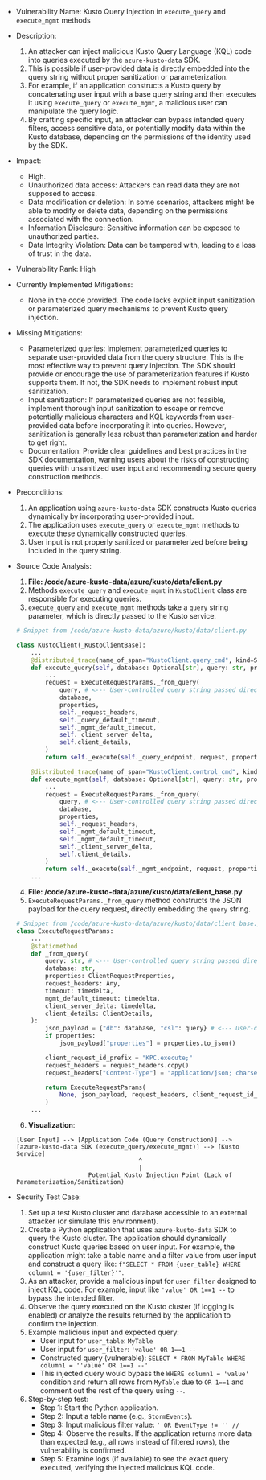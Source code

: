 - Vulnerability Name: Kusto Query Injection in `execute_query` and `execute_mgmt` methods

- Description:
    1.  An attacker can inject malicious Kusto Query Language (KQL) code into queries executed by the `azure-kusto-data` SDK.
    2.  This is possible if user-provided data is directly embedded into the query string without proper sanitization or parameterization.
    3.  For example, if an application constructs a Kusto query by concatenating user input with a base query string and then executes it using `execute_query` or `execute_mgmt`, a malicious user can manipulate the query logic.
    4.  By crafting specific input, an attacker can bypass intended query filters, access sensitive data, or potentially modify data within the Kusto database, depending on the permissions of the identity used by the SDK.

- Impact:
    - High.
    - Unauthorized data access: Attackers can read data they are not supposed to access.
    - Data modification or deletion: In some scenarios, attackers might be able to modify or delete data, depending on the permissions associated with the connection.
    - Information Disclosure: Sensitive information can be exposed to unauthorized parties.
    - Data Integrity Violation: Data can be tampered with, leading to a loss of trust in the data.

- Vulnerability Rank: High

- Currently Implemented Mitigations:
    - None in the code provided. The code lacks explicit input sanitization or parameterized query mechanisms to prevent Kusto query injection.

- Missing Mitigations:
    - Parameterized queries: Implement parameterized queries to separate user-provided data from the query structure. This is the most effective way to prevent query injection. The SDK should provide or encourage the use of parameterization features if Kusto supports them. If not, the SDK needs to implement robust input sanitization.
    - Input sanitization: If parameterized queries are not feasible, implement thorough input sanitization to escape or remove potentially malicious characters and KQL keywords from user-provided data before incorporating it into queries. However, sanitization is generally less robust than parameterization and harder to get right.
    - Documentation: Provide clear guidelines and best practices in the SDK documentation, warning users about the risks of constructing queries with unsanitized user input and recommending secure query construction methods.

- Preconditions:
    1.  An application using `azure-kusto-data` SDK constructs Kusto queries dynamically by incorporating user-provided input.
    2.  The application uses `execute_query` or `execute_mgmt` methods to execute these dynamically constructed queries.
    3.  User input is not properly sanitized or parameterized before being included in the query string.

- Source Code Analysis:
    1.  **File: /code/azure-kusto-data/azure/kusto/data/client.py**
    2.  Methods `execute_query` and `execute_mgmt` in `KustoClient` class are responsible for executing queries.
    3.  `execute_query` and `execute_mgmt` methods take a `query` string parameter, which is directly passed to the Kusto service.

    ```python
    # Snippet from /code/azure-kusto-data/azure/kusto/data/client.py

    class KustoClient(_KustoClientBase):
        ...
        @distributed_trace(name_of_span="KustoClient.query_cmd", kind=SpanKind.CLIENT)
        def execute_query(self, database: Optional[str], query: str, properties: Optional[ClientRequestProperties] = None) -> KustoResponseDataSet:
            ...
            request = ExecuteRequestParams._from_query(
                query, # <--- User-controlled query string passed directly
                database,
                properties,
                self._request_headers,
                self._query_default_timeout,
                self._mgmt_default_timeout,
                self._client_server_delta,
                self.client_details,
            )
            return self._execute(self._query_endpoint, request, properties)

        @distributed_trace(name_of_span="KustoClient.control_cmd", kind=SpanKind.CLIENT)
        def execute_mgmt(self, database: Optional[str], query: str, properties: Optional[ClientRequestProperties] = None) -> KustoResponseDataSet:
            ...
            request = ExecuteRequestParams._from_query(
                query, # <--- User-controlled query string passed directly
                database,
                properties,
                self._request_headers,
                self._mgmt_default_timeout,
                self._mgmt_default_timeout,
                self._client_server_delta,
                self.client_details,
            )
            return self._execute(self._mgmt_endpoint, request, properties)
        ...
    ```

    4.  **File: /code/azure-kusto-data/azure/kusto/data/client_base.py**
    5.  `ExecuteRequestParams._from_query` method constructs the JSON payload for the query request, directly embedding the `query` string.

    ```python
    # Snippet from /code/azure-kusto-data/azure/kusto/data/client_base.py
    class ExecuteRequestParams:
        ...
        @staticmethod
        def _from_query(
            query: str, # <--- User-controlled query string passed directly from execute_query/execute_mgmt
            database: str,
            properties: ClientRequestProperties,
            request_headers: Any,
            timeout: timedelta,
            mgmt_default_timeout: timedelta,
            client_server_delta: timedelta,
            client_details: ClientDetails,
        ):
            json_payload = {"db": database, "csl": query} # <--- User-controlled query string embedded in payload
            if properties:
                json_payload["properties"] = properties.to_json()

            client_request_id_prefix = "KPC.execute;"
            request_headers = request_headers.copy()
            request_headers["Content-Type"] = "application/json; charset=utf-8"

            return ExecuteRequestParams(
                None, json_payload, request_headers, client_request_id_prefix, properties, timeout, mgmt_default_timeout, client_server_delta, client_details
            )
        ...
    ```
    6.  **Visualization**:

    ```
    [User Input] --> [Application Code (Query Construction)] --> [azure-kusto-data SDK (execute_query/execute_mgmt)] --> [Kusto Service]
                                      ^
                                      |
                        Potential Kusto Injection Point (Lack of Parameterization/Sanitization)
    ```

- Security Test Case:
    1.  Set up a test Kusto cluster and database accessible to an external attacker (or simulate this environment).
    2.  Create a Python application that uses `azure-kusto-data` SDK to query the Kusto cluster. The application should dynamically construct Kusto queries based on user input. For example, the application might take a table name and a filter value from user input and construct a query like: `f"SELECT * FROM {user_table} WHERE column1 = '{user_filter}'"`.
    3.  As an attacker, provide a malicious input for `user_filter` designed to inject KQL code. For example, input like `'value' OR 1==1 --` to bypass the intended filter.
    4.  Observe the query executed on the Kusto cluster (if logging is enabled) or analyze the results returned by the application to confirm the injection.
    5.  Example malicious input and expected query:
        -   User input for `user_table`: `MyTable`
        -   User input for `user_filter`: `'value' OR 1==1 --`
        -   Constructed query (vulnerable): `SELECT * FROM MyTable WHERE column1 = ''value' OR 1==1 --'`
        -   This injected query would bypass the `WHERE column1 = 'value'` condition and return all rows from `MyTable` due to `OR 1==1` and comment out the rest of the query using `--`.
    6.  Step-by-step test:
        -   Step 1: Start the Python application.
        -   Step 2: Input a table name (e.g., `StormEvents`).
        -   Step 3: Input malicious filter value:  `' OR EventType != '' //`
        -   Step 4: Observe the results. If the application returns more data than expected (e.g., all rows instead of filtered rows), the vulnerability is confirmed.
        -   Step 5: Examine logs (if available) to see the exact query executed, verifying the injected malicious KQL code.